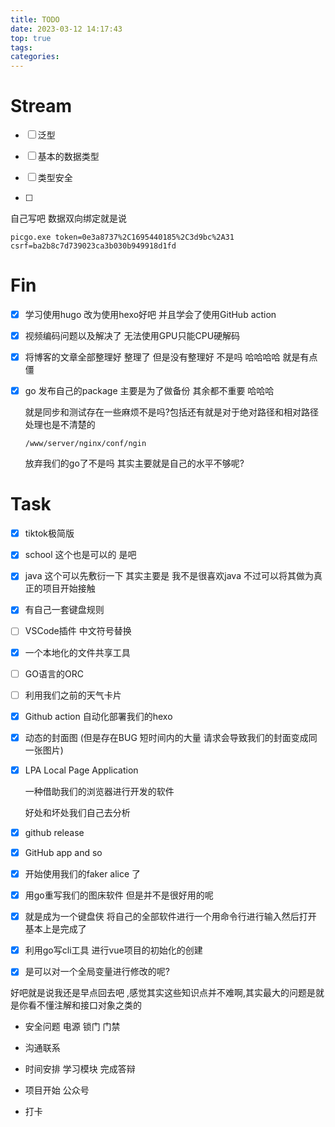 ```yaml
---
title: TODO
date: 2023-03-12 14:17:43
top: true
tags:
categories:
---
```


#  Stream

-   [ ] 泛型

-   [ ] 基本的数据类型 

-   [ ] 类型安全

-   [ ] 

    

自己写吧 数据双向绑定就是说 

```
picgo.exe token=0e3a8737%2C1695440185%2C3d9bc%2A31 csrf=ba2b8c7d739023ca3b030b949918d1fd
```

# Fin

-   [x] 学习使用hugo 改为使用hexo好吧 并且学会了使用GitHub action

-   [x] 视频编码问题以及解决了 无法使用GPU只能CPU硬解码

-   [x] 将博客的文章全部整理好 整理了 但是没有整理好 不是吗 哈哈哈哈 就是有点僵

-   [x] go 发布自己的package 主要是为了做备份 其余都不重要 哈哈哈

    就是同步和测试存在一些麻烦不是吗?包括还有就是对于绝对路径和相对路径处理也是不清楚的
    
      
    
    ```
    /www/server/nginx/conf/ngin
    ```
    
    放弃我们的go了不是吗 其实主要就是自己的水平不够呢?

# Task

-   [x] tiktok极简版
-   [x] school 这个也是可以的 是吧 
-   [x] java 这个可以先敷衍一下 其实主要是 我不是很喜欢java 不过可以将其做为真正的项目开始接触
-   [x] 有自己一套键盘规则

-   [ ] VSCode插件 中文符号替换

-   [x] 一个本地化的文件共享工具 

-   [ ] GO语言的ORC

-   [ ] 利用我们之前的天气卡片

-   [x] Github action 自动化部署我们的hexo

-   [x] 动态的封面图 (但是存在BUG 短时间内的大量 请求会导致我们的封面变成同一张图片)

-   [x] LPA Local Page Application 

    一种借助我们的浏览器进行开发的软件 

    好处和坏处我们自己去分析

-   [x] github release 

-   [x] GitHub app and so

-   [x] 开始使用我们的faker alice 了

-   [x] 用go重写我们的图床软件 但是并不是很好用的呢

-   [x] 就是成为一个键盘侠 将自己的全部软件进行一个用命令行进行输入然后打开 基本上是完成了

-   [x] 利用go写cli工具 进行vue项目的初始化的创建 

-   [x] 是可以对一个全局变量进行修改的呢?

好吧就是说我还是早点回去吧 ,感觉其实这些知识点并不难啊,其实最大的问题是就是你看不懂注解和接口对象之类的





* 安全问题 电源 锁门 门禁 

* 沟通联系 

* 时间安排  学习模块 完成答辩 

* 项目开始 公众号  

* 打卡

  
